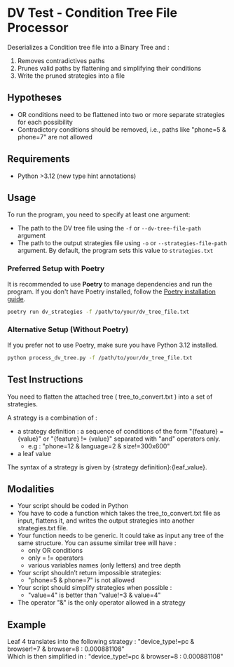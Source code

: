 # DV Test - Condition Tree File Processor

Deserializes a Condition tree file into a Binary Tree and :
1. Removes contradictives paths
2. Prunes valid paths by flattening and simplifying their conditions
3. Write the pruned strategies into a file

## Hypotheses

- OR conditions need to be flattened into two or more separate strategies for each possibility
- Contradictory conditions should be removed, i.e., paths like "phone=5 & phone=7" are not allowed

## Requirements
- Python >3.12 (new type hint annotations)

## Usage

To run the program, you need to specify at least one argument:
- The path to the DV tree file using the `-f` or `--dv-tree-file-path` argument
- The path to the output strategies file using `-o` or `--strategies-file-path` argument. By default, the program sets this value to `strategies.txt`

### Preferred Setup with Poetry

It is recommended to use **Poetry** to manage dependencies and run the program. If you don't have Poetry installed, follow the [Poetry installation guide](https://python-poetry.org/docs/#installation).

```bash
poetry run dv_strategies -f /path/to/your/dv_tree_file.txt
```

### Alternative Setup (Without Poetry)
If you prefer not to use Poetry, make sure you have Python 3.12 installed.

```bash
python process_dv_tree.py -f /path/to/your/dv_tree_file.txt
```

## Test Instructions
You need to flatten the attached tree ( tree_to_convert.txt ) into a set of strategies.

A strategy is a combination of :

- a strategy definition : a sequence of conditions of the form "{feature} = {value}" or
"{feature} != {value}" separated with "and" operators only.
    - e.g : "phone=12 & language=2 & size!=300x600"
- a leaf value

The syntax of a strategy is given by {strategy definition}:{leaf_value}.

## Modalities
- Your script should be coded in Python
- You have to code a function which takes the tree_to_convert.txt file as input, flattens
it, and writes the output strategies into another strategies.txt file.
- Your function needs to be generic. It could take as input any tree of the same
structure. You can assume similar tree will have :
    - only OR conditions
    - only = != operators
    - various variables names (only letters) and tree depth
- Your script shouldn’t return impossible strategies:
    - "phone=5 & phone=7" is not allowed
- Your script should simplify strategies when possible :
    - "value=4" is better than "value!=3 & value=4"
- The operator "&" is the only operator allowed in a strategy

## Example

Leaf 4 translates into the following strategy : 
"device_type!=pc & browser!=7 & browser=8 : 0.000881108"\
Which is then simplified in : "device_type!=pc & browser=8 : 0.000881108"
